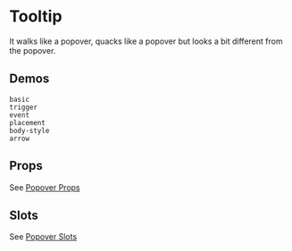 # Tooltip

It walks like a popover, quacks like a popover but looks a bit different from the popover.

## Demos

```demo
basic
trigger
event
placement
body-style
arrow
```

## Props

See [Popover Props](popover#Props)

## Slots

See [Popover Slots](popover#Slots)
